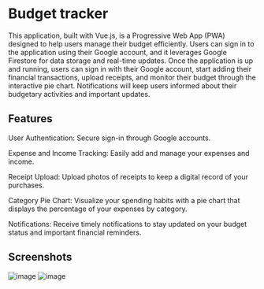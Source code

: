 # Budget tracker

This application, built with Vue.js, is a Progressive Web App (PWA) designed to help users manage their budget efficiently. Users can sign in to the application using their Google account, and it leverages Google Firestore for data storage and real-time updates. Once the application is up and running, users can sign in with their Google account, start adding their financial transactions, upload receipts, and monitor their budget through the interactive pie chart. Notifications will keep users informed about their budgetary activities and important updates.

## Features

User Authentication: Secure sign-in through Google accounts.

Expense and Income Tracking: Easily add and manage your expenses and income.

Receipt Upload: Upload photos of receipts to keep a digital record of your purchases.

Category Pie Chart: Visualize your spending habits with a pie chart that displays the percentage of your expenses by category.

Notifications: Receive timely notifications to stay updated on your budget status and important financial reminders.

## Screenshots
![image](https://github.com/WojtekMurszewski/Budget_tracker/assets/92741257/dda93912-cf53-4135-b0a5-20ab03bcf77a)
![image](https://github.com/WojtekMurszewski/Budget_tracker/assets/92741257/c8b83788-1901-4393-8e7a-a1013a964e7b)

